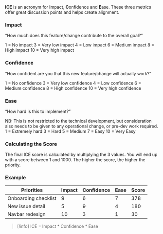 **ICE** is an acronym for **I**mpact, **C**onfidence and **E**ase.
These three metrics offer great discussion points and helps create alignment.
### Impact
“How much does this feature/change contribute to the overall goal?”

1 = No impact
3 = Very low impact
4 = Low impact
6 = Medium impact
8 = High impact
10 = Very high impact
### Confidence
“How confident are you that this new feature/change will actually work?”

1 = No confidence
3 = Very low confidence
4 = Low confidence
6 = Medium confidence
8 = High confidence
10 = Very high confidence
### Ease
“How hard is this to implement?”

NB: This is not restricted to the technical development, but consideration also needs to be given to any operational change, or pre-dev work required.
1 = Extremely hard
3 = Hard
5 = Medium
7 = Easy
10 = Very Easy
### Calculating the Score
The final ICE score is calculated by multiplying the 3 values. You will end up with a score between 1 and 1000.
The higher the score, the higher the priority.
### Example
| Priorities           | Impact | Confidence | Ease | Score |
| -------------------- | ------ | ---------- | ---- | ----- |
| Onboarding checklist | 9      | 6          | 7    | 378   |
| New issue detail     | 5      | 9          | 4    | 180   |
| Navbar redesign      | 10     | 3          | 1    | 30    |
>[!info]
ICE = Impact \* Confidence \* Ease

